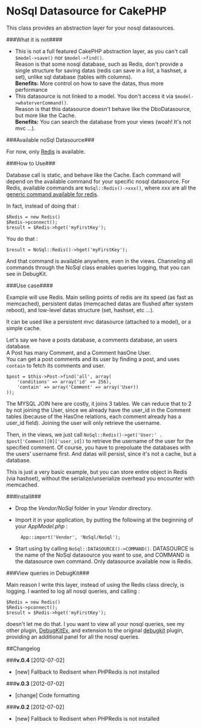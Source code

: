 NoSql Datasource for CakePHP
===========================================

This class provides an abstraction layer for your nosql datasources.

###What it is not####

* This is not a full featured CakePHP abstraction layer, as you can't call `$model->save()` nor `$model->find()`.  
Reason is that some nosql database, such as Redis, don't provide a single structure for saving datas (redis can save in a list, a hashset, a set), unlike sql database (tables with columns).  
**Benefits:** More control on how to save the datas, thus more performance
* This datasource is not linked to a model. You don't access it via `$model->whaterverCommand()`.  
Reason is that this datasource doesn't behave like the DboDatasource, but more like the Cache.  
**Benefits:** You can search the database from your views (woah! It's not mvc …).

###Available noSql Datasource###

For now, only [Redis](http://redis.io/) is available.

###How to Use###

Database call is static, and behave like the Cache. Each command will depend on the available command for your specific nosql datasource. For Redis, available commands are `NoSql::Redis()->xxx()`, where xxx are all the [generic command available for redis](http://redis.io/commands).

In fact, instead of doing that :
		
	$Redis = new Redis()
	$Redis->pconnect();
	$result = $Redis->hget('myFirstKey');
	
You do that :

	$result = NoSql::Redis()->hget('myFirstKey');
	
And that command is available anywhere, even in the views. Channeling all commands through the NoSql class enables queries logging, that you can see in DebugKit.

###Use case####

Example will use Redis.
Main selling points of redis are its speed (as fast as memcached), persistent datas (memcached datas are flushed after system reboot), and low-level datas structure (set, hashset, etc …).

It can be used like a persistent mvc datasource (attached to a model), or a simple cache.

Let's say we have a posts database, a comments database, an users database.  
A Post has many Comment, and a Comment hasOne User.  
You can get a post comments and its user by finding a post, and uses `contain` to fetch its comments and user.

	$post = $this->Post->find('all', array(
		'conditions' => array('id' => 256), 
		'contain' => array('Comment' => array('User))
	));
	
The MYSQL JOIN here are costly, it joins 3 tables. We can reduce that to 2 by not joining the User, since we already have the user_id in the Comment tables (because of the HasOne relations, each comment already has a user_id field). Joining the user will only retrieve the username.

Then, in the views, we just call `NoSql::Redis()->get('User:' . $post['Comment][0]['user_id])` to retrieve the username of the user for the specified comment. Of course, you have to prepoluate the databases with the users' username first. And datas will persist, since it's not a cache, but a database.

This is just a very basic example, but you can store entire object in Redis (via hashset), without the serialize/unserialize overhead you encounter with memcached.

###Install###

* Drop the *Vendor/NoSql* folder in your *Vendor* directory.
* Import it in your application, by putting the following at the beginning of your *AppModel.php* :
	
		App::import('Vendor', 'NoSql/NoSql');
		
* Start using by calling `NoSql::DATASOURCE()->COMMAND()`. DATASOURCE is the name of the NoSql datasource you want to use, and COMMAND is the datasource own command. Only datasource available now is Redis.

###View queries in DebugKit###

Main reason I write this layer, instead of using the Redis class direcly, is logging. I wanted to log all nosql queries, and calling :

	$Redis = new Redis()
	$Redis->pconnect();
	$result = $Redis->hget('myFirstKey');
	
doesn't let me do that. I you want to view all your nosql queries, see my other plugin, [DebugKitEx](https://github.com/kamisama/DebugKitEx), and extension to the original [debugkit](https://github.com/cakephp/debug_kit) plugin, providing an additional panel for all the nosql queries.

##Changelog

###**v.0.4** [2012-07-02] 

* [new] Fallback to Redisent when PHPRedis is not installed

###**v.0.3** [2012-07-02] 

* [change] Code formatting

###**v.0.2** [2012-07-02] 

* [new] Fallback to Redisent when PHPRedis is not installed
